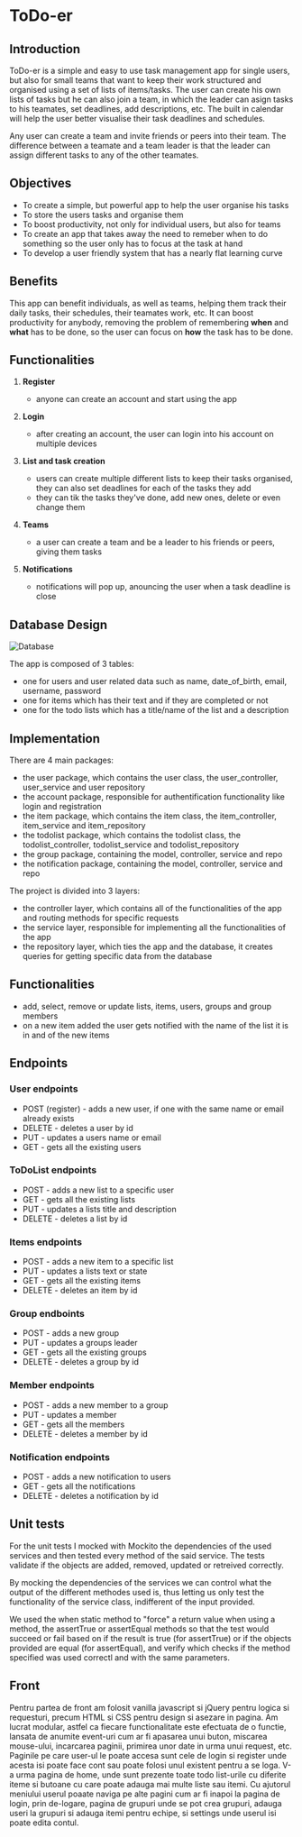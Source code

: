  # ToDo-er

## Introduction

ToDo-er is a simple and easy to use task management app for single users, but also for small teams that want to keep their work structured and organised using a set of lists of items/tasks.
The user can create his own lists of tasks but he can also join a team, in which the leader can asign tasks to his teamates, set deadlines, add descriptions, etc.
The built in calendar will help the user better visualise their task deadlines and schedules.

Any user can create a team and invite friends or peers into their team. The difference between a teamate and a team leader is that the leader can assign different tasks to any of the other teamates.

## Objectives
- To create a simple, but powerful app to help the user organise his tasks
- To store the users tasks and organise them
- To boost productivity, not only for individual users, but also for teams
- To create an app that takes away the need to remeber when to do something so the user only has to focus at the task at hand
- To develop a user friendly system that has a nearly flat learning curve

## Benefits
This app can benefit individuals, as well as teams, helping them track their daily tasks, their schedules, their teamates work, etc. It can boost productivity for anybody, removing the problem of remembering **when** and **what** has to be done, so the user can focus on **how** the task has to be done.

## Functionalities
1. **Register**
    - anyone can create an account and start using the app

2. **Login**
    - after creating an account, the user can login into his account on multiple devices

3. **List and task creation**
    - users can create multiple different lists to keep their tasks organised, they can also set deadlines for each of the tasks they add
    - they can tik the tasks they've done, add new ones, delete or even change them

4. **Teams**
    - a user can create a team and be a leader to his friends or peers, giving them tasks

5. **Notifications**
    - notifications will pop up, anouncing the user when a task deadline is close

## Database Design
![Database](https://www.planttext.com/api/plantuml/svg/dLHTRu9047o_Nx6rIID9ZR69ZJ64-2FwJWvOT5FkZXnBrMZ_U-yK4J-mJU7fRdPsPkuMO56nj5ohGZnbc9D6A2qfQRVn9sw7cm3290fJKnWxVqvci_U9MxuuA0h7Xzq8Dk4uYLfsRYpIKhViXYhzSyDiMIoJ0dqzQYRUmWR248OVhx1U4MC0qLd0SMkbkxqnzwzhhZ0ZERAO6fjTgF0AbGjMID927BNg2cqLx4GtBMN1719QacRHo6IICJPvd93bbKFz6auWAac5s_oIDbr9EtoRJeCMr59X7rRAgbexatsuDtU7BxvFxjbave5x4DrhyDtYUzcmIYsLJ4Rt6N6NKVIxMDhoeOc_wpmCkxIcBcEVuahi25n8Tk7ht71kgGrJJgdqdlvzZkTJmWtV96krt02hHvFMbIYeuhWFl8bxqa-DAWjaF28yd0I_M_C31FlzQBI3Wy4v31hnWJXy6mruA7HW4_uIl3Z6lgBpzNKh_EpSApY570Z_B51dxjy4Fm00)

The app is composed of 3 tables: 
- one for users and user related data such as name, date_of_birth, email, username, password
- one for items which has their text and if they are completed or not
- one for the todo lists which has a title/name of the list and a description

## Implementation
There are 4 main packages:
- the user package, which contains the user class, the user_controller, user_service and user repository
- the account package, responsible for authentification functionality like login and registration
- the item package, which contains the item class, the item_controller, item_service and item_repository
- the todolist package, which contains the todolist class, the todolist_controller, todolist_service and todolist_repository
- the group package, containing the model, controller, service and repo
- the notification package, containing the model, controller, service and repo

The project is divided into 3 layers:
- the controller layer, which contains all of the functionalities of the app and routing methods for specific requests
- the service layer, responsible for implementing all the functionalities of the app
- the repository layer, which ties the app and the database, it creates queries for getting specific data from the database

## Functionalities
- add, select, remove or update lists, items, users, groups and group members
- on a new item added the user gets notified with the name of the list it is in and of the new items

## Endpoints

### User endpoints
- POST (register) - adds a new user, if one with the same name or email already exists
- DELETE - deletes a user by id
- PUT - updates a users name or email
- GET - gets all the existing users

### ToDoList endpoints
- POST - adds a new list to a specific user
- GET - gets all the existing lists
- PUT - updates a lists title and description
- DELETE - deletes a list by id

### Items endpoints
- POST - adds a new item to a specific list
- PUT - updates a lists text or state
- GET - gets all the existing items
- DELETE - deletes an item by id

### Group endboints
- POST - adds a new group
- PUT - updates a groups leader
- GET - gets all the existing groups
- DELETE - deletes a group by id

### Member endpoints
- POST - adds a new member to a group
- PUT - updates a member
- GET - gets all the members
- DELETE - deletes a member by id

### Notification endpoints
- POST - adds a new notification to users
- GET - gets all the notifications
- DELETE - deletes a notification by id

## Unit tests
For the unit tests I mocked with Mockito the dependencies of the used services and then tested every method of the said service. The tests validate if the objects are added, removed, updated or retreived correctly.

By mocking the dependencies of the services we can control what the output of the different methodes used is, thus letting us only test the functionality of the service class, indifferent of the input provided. 

We used the when static method to "force" a return value when using a method, the assertTrue or assertEqual methods so that the test would succeed or fail based on if the result is true (for assertTrue) or if the objects provided are equal (for assertEqual), and verify which checks if the method specified was used correctl and with the same parameters.

## Front

Pentru partea de front am folosit vanilla javascript si jQuery pentru logica si requesturi, precum HTML si CSS pentru design si asezare in pagina. Am lucrat modular, astfel ca fiecare functionalitate este efectuata de o functie, lansata de anumite event-uri cum ar fi apasarea unui buton, miscarea mouse-ului, incarcarea paginii, primirea unor date in urma unui request, etc.
<br/>
Paginile pe care user-ul le poate accesa sunt cele de login si register unde acesta isi poate face cont sau poate folosi unul existent pentru a se loga. V-a urma pagina de home, unde sunt prezente toate todo list-urile cu diferite iteme si butoane cu care poate adauga mai multe liste sau itemi. Cu ajutorul meniului userul poaate naviga pe alte pagini cum ar fi inapoi la pagina de login, prin de-logare, pagina de grupuri unde se pot crea grupuri, adauga useri la grupuri si adauga itemi pentru echipe, si settings unde userul isi poate edita contul.
